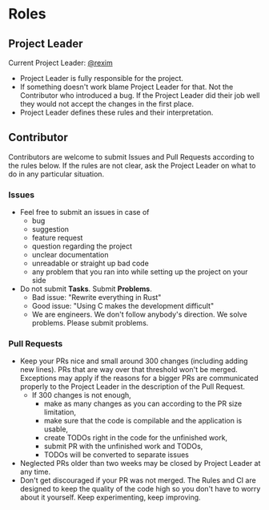 # Roles

## Project Leader

Current Project Leader: [@rexim]

- Project Leader is fully responsible for the project.
- If something doesn't work blame Project Leader for that. Not the Contributor who introduced a bug. If the Project Leader did their job well they would not accept the changes in the first place.
- Project Leader defines these rules and their interpretation.

## Contributor

Contributors are welcome to submit Issues and Pull Requests according to the rules below. If the rules are not clear, ask the Project Leader on what to do in any particular situation.

### Issues

- Feel free to submit an issues in case of
  - bug
  - suggestion
  - feature request
  - question regarding the project
  - unclear documentation
  - unreadable or straight up bad code
  - any problem that you ran into while setting up the project on your side
- Do not submit **Tasks**. Submit **Problems**.
  - Bad issue: "Rewrite everything in Rust"
  - Good issue: "Using C makes the development difficult"
  - We are engineers. We don't follow anybody's direction. We solve problems. Please submit problems.

### Pull Requests

- Keep your PRs nice and small around 300 changes (including adding new lines). PRs that are way over that threshold won't be merged. Exceptions may apply if the reasons for a bigger PRs are communicated properly to the Project Leader in the description of the Pull Request.
  - If 300 changes is not enough,
    - make as many changes as you can according to the PR size limitation,
    - make sure that the code is compilable and the application is usable,
    - create TODOs right in the code for the unfinished work,
    - submit PR with the unfinished work and TODOs,
    - TODOs will be converted to separate issues
- Neglected PRs older than two weeks may be closed by Project Leader at any time.
- Don't get discouraged if your PR was not merged. The Rules and CI are designed to keep the quality of the code high so you don't have to worry about it yourself. Keep experimenting, keep improving.

[@rexim]: https://github.com/rexim
